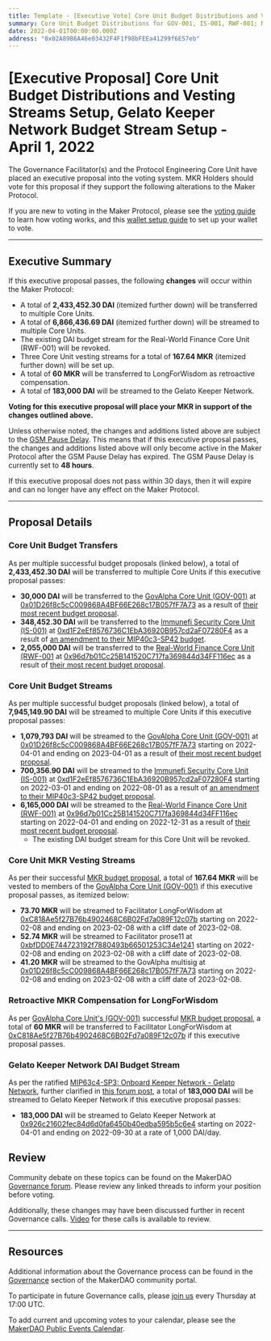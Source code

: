 ```yaml
---
title: Template - [Executive Vote] Core Unit Budget Distributions and Vesting Streams Setup, Gelato Keeper Network Budget Stream Setup - April 1, 2022
summary: Core Unit Budget Distributions for GOV-001, IS-001, RWF-001; MKR Vesting Streams Setup for GOV-001; Retroactive MKR Compensation Transfer for LongForWisdom; Gelato Keeper Network DAI Budget Stream Setup
date: 2022-04-01T00:00:00.000Z
address: "0x02A89B6A46e03432F4F1f98bFEEa41299f6E57eb"
---
```


# [Executive Proposal] Core Unit Budget Distributions and Vesting Streams Setup, Gelato Keeper Network Budget Stream Setup - April 1, 2022

The Governance Facilitator(s) and the Protocol Engineering Core Unit have placed an executive proposal into the voting system. MKR Holders should vote for this proposal if they support the following alterations to the Maker Protocol.

If you are new to voting in the Maker Protocol, please see the [voting guide](https://community-development.makerdao.com/en/learn/governance/how-voting-works/) to learn how voting works, and this [wallet setup guide](https://community-development.makerdao.com/en/learn/governance/voting-setup/) to set up your wallet to vote.

---

## Executive Summary

If this executive proposal passes, the following **changes** will occur within the Maker Protocol:

- A total of **2,433,452.30 DAI** (itemized further down) will be transferred to multiple Core Units.
- A total of **6,866,436.69 DAI** (itemized further down) will be streamed to multiple Core Units.
- The existing DAI budget stream for the Real-World Finance Core Unit (RWF-001) will be revoked.
- Three Core Unit vesting streams for a total of **167.64 MKR** (itemized further down) will be set up.
- A total of **60 MKR** will be transferred to LongForWisdom as retroactive compensation.
- A total of **183,000 DAI** will be streamed to the Gelato Keeper Network.

**Voting for this executive proposal will place your MKR in support of the changes outlined above.**

Unless otherwise noted, the changes and additions listed above are subject to the [GSM Pause Delay](https://manual.makerdao.com/parameter-index/core/param-gsm-pause-delay). This means that if this executive proposal passes, the changes and additions listed above will only become active in the Maker Protocol after the GSM Pause Delay has expired. The GSM Pause Delay is currently set to **48 hours**.

If this executive proposal does not pass within 30 days, then it will expire and can no longer have any effect on the Maker Protocol.

---

## Proposal Details

### Core Unit Budget Transfers

As per multiple successful budget proposals (linked below), a total of **2,433,452.30 DAI** will be transferred to multiple Core Units if this executive proposal passes:

- **30,000 DAI** will be transferred to the [GovAlpha Core Unit (GOV-001)](https://mips.makerdao.com/mips/details/MIP39c2SP3) at [0x01D26f8c5cC009868A4BF66E268c17B057fF7A73](https://etherscan.io/address/0x01D26f8c5cC009868A4BF66E268c17B057fF7A73) as a result of [their most recent budget proposal](https://mips.makerdao.com/mips/details/MIP40c3SP59).
- **348,452.30 DAI** will be transferred to the [Immunefi Security Core Unit (IS-001)](https://mips.makerdao.com/mips/details/MIP39c2SP24) at [0xd1F2eEf8576736C1EbA36920B957cd2aF07280F4](https://etherscan.io/address/0xd1F2eEf8576736C1EbA36920B957cd2aF07280F4) as a result of [an amendment to their MIP40c3-SP42 budget](https://mips.makerdao.com/mips/details/MIP4c2SP17).
- **2,055,000 DAI** will be transferred to the [Real-World Finance Core Unit (RWF-001](https://mips.makerdao.com/mips/details/MIP39c2SP1) at [0x96d7b01Cc25B141520C717fa369844d34FF116ec](https://etherscan.io/address/0x96d7b01Cc25B141520C717fa369844d34FF116ec) as a result of [their most recent budget proposal](https://mips.makerdao.com/mips/details/MIP40c3SP61).


### Core Unit Budget Streams

As per multiple successful budget proposals (linked below), a total of **7,945,149.90 DAI** will be streamed to multiple Core Units if this executive proposal passes:

- **1,079,793 DAI** will be streamed to the [GovAlpha Core Unit (GOV-001)](https://mips.makerdao.com/mips/details/MIP39c2SP3) at [0x01D26f8c5cC009868A4BF66E268c17B057fF7A73](https://etherscan.io/address/0x01D26f8c5cC009868A4BF66E268c17B057fF7A73) starting on 2022-04-01 and ending on 2023-04-01 as a result of [their most recent budget proposal](https://mips.makerdao.com/mips/details/MIP40c3SP59).
- **700,356.90 DAI** will be streamed to the [Immunefi Security Core Unit (IS-001)](https://mips.makerdao.com/mips/details/MIP39c2SP24) at [0xd1F2eEf8576736C1EbA36920B957cd2aF07280F4](https://etherscan.io/address/0xd1F2eEf8576736C1EbA36920B957cd2aF07280F4) starting on 2022-03-01 and ending on 2022-08-01 as a result of [an amendment to their MIP40c3-SP42 budget proposal](https://mips.makerdao.com/mips/details/MIP4c2SP17).
- **6,165,000 DAI** will be streamed to the [Real-World Finance Core Unit (RWF-001)](https://mips.makerdao.com/mips/details/MIP39c2SP1) at [0x96d7b01Cc25B141520C717fa369844d34FF116ec](https://etherscan.io/address/0x96d7b01Cc25B141520C717fa369844d34FF116ec) starting on 2022-04-01 and ending on 2022-12-31 as a result of [their most recent budget proposal](https://mips.makerdao.com/mips/details/MIP40c3SP61).
	- The existing DAI budget stream for this Core Unit will be revoked.

### Core Unit MKR Vesting Streams

As per their successful [MKR budget proposal](https://mips.makerdao.com/mips/details/MIP40c3SP60), a total of **167.64 MKR** will be vested to members of the [GovAlpha Core Unit (GOV-001)](https://mips.makerdao.com/mips/details/MIP39c2SP3) if this executive proposal passes, as itemized below:

- **73.70 MKR** will be streamed to Facilitator LongForWisdom at [0xC818Ae5f27B76b4902468C6B02Fd7a089F12c07b](https://etherscan.io/address/0xC818Ae5f27B76b4902468C6B02Fd7a089F12c07b) starting on 2022-02-08 and ending on 2023-02-08 with a cliff date of 2023-02-08.
- **52.74 MKR** will be streamed to Facilitator prose11 at [0xbfDD0E744723192f7880493b66501253C34e1241](https://etherscan.io/address/0xbfDD0E744723192f7880493b66501253C34e1241) starting on 2022-02-08 and ending on 2023-02-08 with a cliff date of 2023-02-08.
- **41.20 MKR** will be streamed to the GovAlpha multisig at [0x01D26f8c5cC009868A4BF66E268c17B057fF7A73](https://etherscan.io/address/0x01D26f8c5cC009868A4BF66E268c17B057fF7A73) starting on 2022-02-08 and ending on 2023-02-08 with a cliff date of 2023-02-08.

### Retroactive MKR Compensation for LongForWisdom

As per [GovAlpha Core Unit's (GOV-001)](https://mips.makerdao.com/mips/details/MIP39c2SP3) successful [MKR budget proposal](https://mips.makerdao.com/mips/details/MIP40c3SP60), a total of **60 MKR** will be transferred to Facilitator LongForWisdom at [0xC818Ae5f27B76b4902468C6B02Fd7a089F12c07b](https://etherscan.io/address/0xC818Ae5f27B76b4902468C6B02Fd7a089F12c07b) if this executive proposal passes.

### Gelato Keeper Network DAI Budget Stream

As per the ratified [MIP63c4-SP3: Onboard Keeper Network - Gelato Network](https://mips.makerdao.com/mips/details/MIP63c4SP3), further clarified in [this forum post](https://forum.makerdao.com/t/mip63c4-sp3-gelato-network-clarification/14340), a total of **183,000 DAI** will be streamed to Gelato Keeper Network if this executive proposal passes:

- **183,000 DAI** will be streamed to Gelato Keeper Network at [0x926c21602fec84d6d0fa6450b40edba595b5c6e4](https://etherscan.io/address/0x926c21602fec84d6d0fa6450b40edba595b5c6e4) starting on 2022-04-01 and ending on 2022-09-30 at a rate of 1,000 DAI/day.

## Review

Community debate on these topics can be found on the MakerDAO [Governance forum](https://forum.makerdao.com/). Please review any linked threads to inform your position before voting.

Additionally, these changes may have been discussed further in recent Governance calls. [Video](https://www.youtube.com/playlist?list=PLLzkWCj8ywWNq5-90-Id6VPSsrk4OWVan) for these calls is available to review.

---

## Resources

Additional information about the Governance process can be found in the [Governance](https://community-development.makerdao.com/en/learn/governance) section of the MakerDAO community portal.

To participate in future Governance calls, please [join us](https://github.com/makerdao/community/tree/master/governance/governance-and-risk-meetings) every Thursday at 17:00 UTC.

To add current and upcoming votes to your calendar, please see the [MakerDAO Public Events Calendar](https://calendar.google.com/calendar/embed?src=makerdao.com_3efhm2ghipksegl009ktniomdk%40group.calendar.google.com&ctz=UTC&mode=week&showCalendars=0&showPrint=0).
